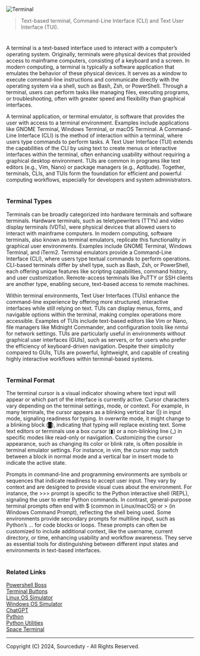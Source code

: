 ![Terminal](https://github.com/user-attachments/assets/10ccf2d8-0342-4a1a-8a22-54bca9757335)

> Text-based terminal, Command-Line Interface (CLI) and Text User Interface (TUI).
#

A terminal is a text-based interface used to interact with a computer’s operating system. Originally, terminals were physical devices that provided access to mainframe computers, consisting of a keyboard and a screen. In modern computing, a terminal is typically a software application that emulates the behavior of these physical devices. It serves as a window to execute command-line instructions and communicate directly with the operating system via a shell, such as Bash, Zsh, or PowerShell. Through a terminal, users can perform tasks like managing files, executing programs, or troubleshooting, often with greater speed and flexibility than graphical interfaces.

A terminal application, or terminal emulator, is software that provides the user with access to a terminal environment. Examples include applications like GNOME Terminal, Windows Terminal, or macOS Terminal. A Command-Line Interface (CLI) is the method of interaction within a terminal, where users type commands to perform tasks. A Text User Interface (TUI) extends the capabilities of the CLI by using text to create menus or interactive interfaces within the terminal, often enhancing usability without requiring a graphical desktop environment. TUIs are common in programs like text editors (e.g., Vim, Nano) or package managers (e.g., Aptitude). Together, terminals, CLIs, and TUIs form the foundation for efficient and powerful computing workflows, especially for developers and system administrators.

#
### Terminal Types

Terminals can be broadly categorized into hardware terminals and software terminals. Hardware terminals, such as teletypewriters (TTYs) and video display terminals (VDTs), were physical devices that allowed users to interact with mainframe computers. In modern computing, software terminals, also known as terminal emulators, replicate this functionality in graphical user environments. Examples include GNOME Terminal, Windows Terminal, and iTerm2. Terminal emulators provide a Command-Line Interface (CLI), where users type textual commands to perform operations. CLI-based terminals differ by shell type, such as Bash, Zsh, or PowerShell, each offering unique features like scripting capabilities, command history, and user customization. Remote-access terminals like PuTTY or SSH clients are another type, enabling secure, text-based access to remote machines.

Within terminal environments, Text User Interfaces (TUIs) enhance the command-line experience by offering more structured, interactive interfaces while still relying on text. TUIs can display menus, forms, and navigable options within the terminal, making complex operations more accessible. Examples of TUIs include text-based editors like Vim or Nano, file managers like Midnight Commander, and configuration tools like nmtui for network settings. TUIs are particularly useful in environments without graphical user interfaces (GUIs), such as servers, or for users who prefer the efficiency of keyboard-driven navigation. Despite their simplicity compared to GUIs, TUIs are powerful, lightweight, and capable of creating highly interactive workflows within terminal-based systems.

#
### Terminal Format

The terminal cursor is a visual indicator showing where text input will appear or which part of the interface is currently active. Cursor characters vary depending on the terminal settings, mode, or context. For example, in many terminals, the cursor appears as a blinking vertical bar (|) in input mode, signaling readiness for typing. In overwrite mode, it might change to a blinking block (█), indicating that typing will replace existing text. Some text editors or terminals use a box cursor (▮) or a non-blinking line (_) in specific modes like read-only or navigation. Customizing the cursor appearance, such as changing its color or blink rate, is often possible in terminal emulator settings. For instance, in vim, the cursor may switch between a block in normal mode and a vertical bar in insert mode to indicate the active state.

Prompts in command-line and programming environments are symbols or sequences that indicate readiness to accept user input. They vary by context and are designed to provide visual cues about the environment. For instance, the >>> prompt is specific to the Python interactive shell (REPL), signaling the user to enter Python commands. In contrast, general-purpose terminal prompts often end with $ (common in Linux/macOS) or > (in Windows Command Prompt), reflecting the shell being used. Some environments provide secondary prompts for multiline input, such as Python’s ... for code blocks or loops. These prompts can often be customized to include additional context, like the username, current directory, or time, enhancing usability and workflow awareness. They serve as essential tools for distinguishing between different input states and environments in text-based interfaces.

#
### Related Links

[Powershell Boss](https://github.com/sourceduty/PowerShell_Boss)
<br>
[Terminal Buttons](https://github.com/sourceduty/Terminal_Buttons)
<br>
[Linux OS Simulator](https://github.com/sourceduty/Linux_OS_Simulator)
<br>
[Windows OS Simulator](https://github.com/sourceduty/Windows_OS_Simulator)
<br>
[ChatGPT](https://github.com/sourceduty/ChatGPT)
<br>
[Python](https://github.com/sourceduty/Python)
<br>
[Python Utilities](https://github.com/sourceduty/Python_Utilities)
<br>
[Space Terminal](https://github.com/sourceduty/Space_Terminal)

***
Copyright (C) 2024, Sourceduty - All Rights Reserved.
